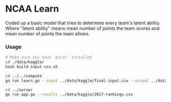 NCAA Learn
==========

Coded up a basic model that tries to determine every team's latent ability.
Where "latent ability" means mean number of points the team scores and
mean number of points the team allows.

### Usage

```bash
# Make sure you have `gocsv` installed
cd ./data/kaggle/
bash build-input-csv.sh

cd ../../compute
go run learn.go --input ../data/kaggle/final-input.csv --output ../data/kaggle/2017-rankings.csv

cd ../server
go run app.go --results ../data/kaggle/2017-rankings.csv
```
